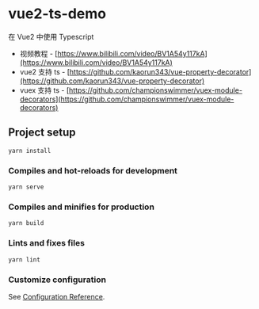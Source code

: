 # vue2-ts-demo

在 Vue2 中使用 Typescript

- 视频教程 - [https://www.bilibili.com/video/BV1A54y117kA](https://www.bilibili.com/video/BV1A54y117kA)
- vue2 支持 ts - [https://github.com/kaorun343/vue-property-decorator](https://github.com/kaorun343/vue-property-decorator)
- vuex 支持 ts - [https://github.com/championswimmer/vuex-module-decorators](https://github.com/championswimmer/vuex-module-decorators)

## Project setup
```
yarn install
```

### Compiles and hot-reloads for development
```
yarn serve
```

### Compiles and minifies for production
```
yarn build
```

### Lints and fixes files
```
yarn lint
```

### Customize configuration
See [Configuration Reference](https://cli.vuejs.org/config/).
